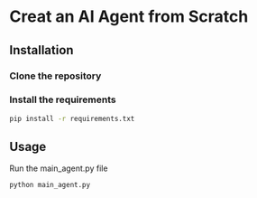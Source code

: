 # Creat an AI Agent from Scratch

## Installation

### Clone the repository

### Install the requirements
```bash
pip install -r requirements.txt
```

## Usage

Run the main_agent.py file
```bash
python main_agent.py
```